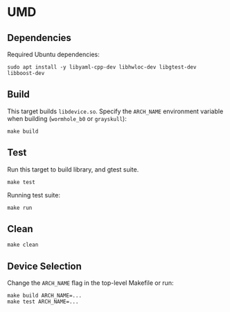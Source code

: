 # UMD

## Dependencies

Required Ubuntu dependencies:

```
sudo apt install -y libyaml-cpp-dev libhwloc-dev libgtest-dev libboost-dev
```
## Build

This target builds `libdevice.so`. Specify the `ARCH_NAME` environment variable when building (`wormhole_b0` or `grayskull`):

```
make build
```

## Test

Run this target to build library, and gtest suite.

```
make test
```

Running test suite:

```
make run
```

## Clean

```
make clean
```

## Device Selection

Change the `ARCH_NAME` flag in the top-level Makefile or run:

```
make build ARCH_NAME=...
make test ARCH_NAME=...
```
